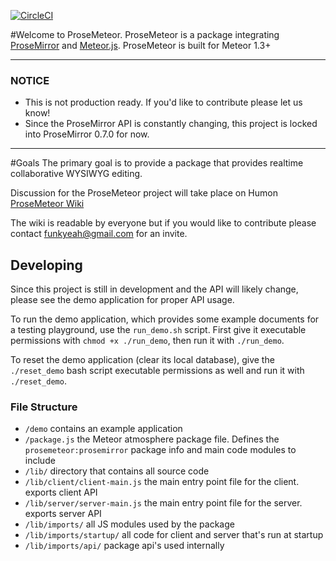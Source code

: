 [![CircleCI](https://circleci.com/gh/prosemeteor/prosemirror.svg?style=svg)](https://circleci.com/gh/prosemeteor/prosemirror)

#Welcome to ProseMeteor.
ProseMeteor is a package integrating [ProseMirror](https://prosemirror.net/) and [Meteor.js](http://docs.meteor.com/#/full/).
ProseMeteor is built for Meteor 1.3+

---
### NOTICE

* This is not production ready. If you'd like to contribute please let us know!
* Since the ProseMirror API is constantly changing, this project is locked into ProseMirror 0.7.0 for now.

---

#Goals
The primary goal is to provide a package that provides realtime collaborative WYSIWYG editing.

Discussion for the ProseMeteor project will take place on Humon [ProseMeteor Wiki](https://humon.com/Prosemeteor/RJsnS9dyAH8k6cuma/Home/STisHoM8MxcqgTxGw)

The wiki is readable by everyone but if you would like to contribute please contact funkyeah@gmail.com for an invite.


## Developing
Since this project is still in development and the API will likely change, please see the demo application for proper API usage.

To run the demo application, which provides some example documents for a testing playground, use the `run_demo.sh` script. 
First give it executable permissions with `chmod +x ./run_demo`, then run it with `./run_demo`.

To reset the demo application (clear its local database), give the `./reset_demo` bash script executable permissions as well 
and run it with `./reset_demo`.


### File Structure

* `/demo` contains an example application
* `/package.js` the Meteor atmosphere package file. Defines the `prosemeteor:prosemirror` package info and main code modules to include
* `/lib/` directory that contains all source code
* `/lib/client/client-main.js` the main entry point file for the client. exports client API
* `/lib/server/server-main.js` the main entry point file for the server. exports server API
* `/lib/imports/` all JS modules used by the package
* `/lib/imports/startup/` all code for client and server that's run at startup
* `/lib/imports/api/` package api's used internally
